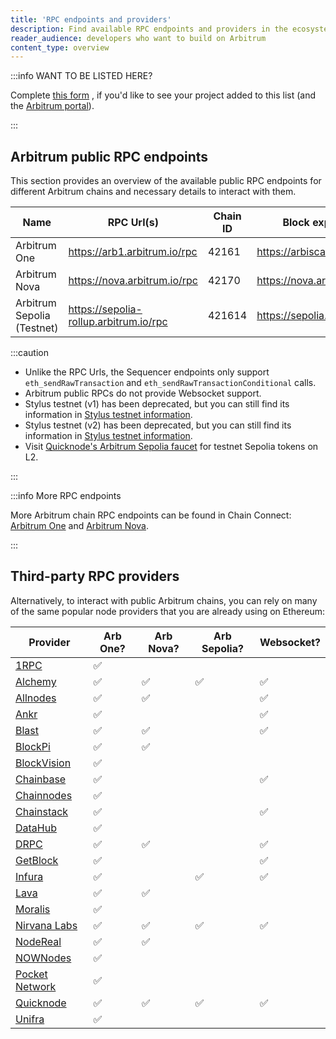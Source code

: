 ```yaml
---
title: 'RPC endpoints and providers'
description: Find available RPC endpoints and providers in the ecosystem
reader_audience: developers who want to build on Arbitrum
content_type: overview
---
```


:::info WANT TO BE LISTED HERE?

Complete [this form](@portalApplicationForm@) , if you'd like to see your project added to this list (and the [Arbitrum portal](https://portal.arbitrum.one/)).

:::

## Arbitrum public RPC endpoints

This section provides an overview of the available public RPC endpoints for different Arbitrum chains and necessary details to interact with them.

| Name                       | RPC Url(s)                             | Chain ID | Block explorer              | Underlying chain | Tech stack       | Sequencer feed URL                    | Sequencer endpoint<sup>⚠️</sup>                  |
| -------------------------- | -------------------------------------- | -------- | --------------------------- | ---------------- | ---------------- | ------------------------------------- | ------------------------------------------------ |
| Arbitrum One               | https://arb1.arbitrum.io/rpc           | 42161    | https://arbiscan.io/        | Ethereum         | Nitro (Rollup)   | wss://arb1.arbitrum.io/feed           | https://arb1-sequencer.arbitrum.io/rpc           |
| Arbitrum Nova              | https://nova.arbitrum.io/rpc           | 42170    | https://nova.arbiscan.io/   | Ethereum         | Nitro (AnyTrust) | wss://nova.arbitrum.io/feed           | https://nova-sequencer.arbitrum.io/rpc           |
| Arbitrum Sepolia (Testnet) | https://sepolia-rollup.arbitrum.io/rpc | 421614   | https://sepolia.arbiscan.io | Sepolia          | Nitro (Rollup)   | wss://sepolia-rollup.arbitrum.io/feed | https://sepolia-rollup-sequencer.arbitrum.io/rpc |

:::caution

- Unlike the RPC Urls, the Sequencer endpoints only support `eth_sendRawTransaction` and `eth_sendRawTransactionConditional` calls.
- Arbitrum public RPCs do not provide Websocket support.
- Stylus testnet (v1) has been deprecated, but you can still find its information in [Stylus testnet information](/stylus/reference/testnet-information.md).
- Stylus testnet (v2) has been deprecated, but you can still find its information in [Stylus testnet information](/stylus/reference/testnet-information.md).
- Visit [Quicknode's Arbitrum Sepolia faucet](https://faucet.quicknode.com/arbitrum/sepolia) for testnet Sepolia tokens on L2.

:::

:::info More RPC endpoints

More Arbitrum chain RPC endpoints can be found in Chain Connect: [Arbitrum One](https://www.alchemy.com/chain-connect/chain/arbitrum-one) and [Arbitrum Nova](https://www.alchemy.com/chain-connect/chain/arbitrum-nova).

:::

## Third-party RPC providers

Alternatively, to interact with public Arbitrum chains, you can rely on many of the same popular node providers that you are already using on Ethereum:

| Provider                                                                             | Arb One? | Arb Nova? | Arb Sepolia? | Websocket? |
| ------------------------------------------------------------------------------------ | -------- | --------- | ------------ | ---------- |
| [1RPC](https://docs.1rpc.io/overview/supported-networks#arbitrum)                    | ✅       |           |              |            |
| [Alchemy](https://docs.alchemy.com/reference/arbitrum-api-quickstart)                | ✅       | ✅        | ✅           | ✅         |
| [Allnodes](https://arbitrum.publicnode.com)                                          | ✅       | ✅        |              | ✅         |
| [Ankr](https://www.ankr.com/docs/rpc-service/chains/chains-list/#arbitrum)           | ✅       |           |              | ✅         |
| [Blast](https://blastapi.io/public-api/arbitrum)                                     | ✅       | ✅        |              | ✅         |
| [BlockPi](https://docs.blockpi.io/documentations/api-reference/arbitrum)             | ✅       | ✅        |              |            |
| [BlockVision](https://dashboard.blockvision.org/connect)                             | ✅       |           |              |            |
| [Chainbase](https://docs.chainbase.com/docs/chain-api-overview#arbitrum-one)         | ✅       |           |              | ✅         |
| [Chainnodes](https://www.chainnodes.org/chains/arbitrum)                             | ✅       |           |              |            |
| [Chainstack](https://chainstack.com/build-better-with-arbitrum/)                     | ✅       |           |              | ✅         |
| [DataHub](https://datahub.figment.io/)                                               | ✅       |           |              |            |
| [DRPC](https://drpc.org/public-endpoints/arbitrum)                                   | ✅       | ✅        |              | ✅         |
| [GetBlock](https://getblock.io/nodes/arb/)                                           | ✅       |           |              | ✅         |
| [Infura](https://docs.infura.io/infura/networks/arbitrum)                            | ✅       |           | ✅           | ✅         |
| [Lava](https://docs.lavanet.xyz/gateway-access)                                      | ✅       | ✅        |              |            |
| [Moralis](https://docs.moralis.io/reference/introduction)                            | ✅       |           |              |            |
| [Nirvana Labs](https://nirvanalabs.io)                                               | ✅       | ✅        | ✅           | ✅         |
| [NodeReal](https://nodereal.io/meganode/api-marketplace/arbitrum-nitro-rpc)          | ✅       | ✅        |              |            |
| [NOWNodes](https://nownodes.io/nodes/arbitrum-arb)                                   | ✅       |           |              |            |
| [Pocket Network](https://docs.pokt.network/welcome-to-pokt-network/supported-chains) | ✅       |           |              |            |
| [Quicknode](https://www.quicknode.com/chains/arb)                                    | ✅       | ✅        | ✅           | ✅         |
| [Unifra](https://unifra.io/)                                                         | ✅       |           |              |            |
